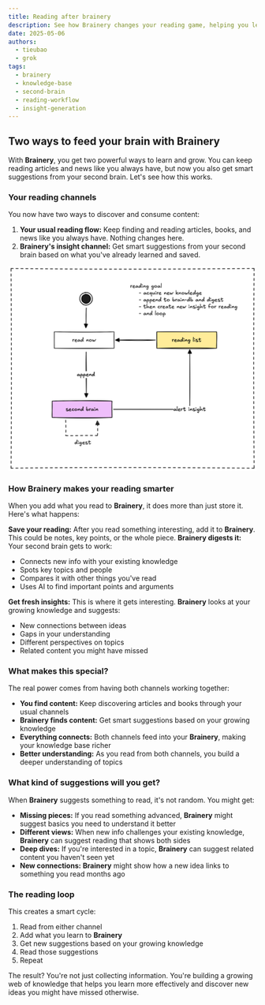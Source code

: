 ```yaml
---
title: Reading after brainery
description: See how Brainery changes your reading game, helping you learn more and find new things to read, all in a smart loop.
date: 2025-05-06
authors:
  - tieubao
  - grok
tags:
  - brainery
  - knowledge-base
  - second-brain
  - reading-workflow
  - insight-generation
---
```


## Two ways to feed your brain with Brainery

With **Brainery**, you get two powerful ways to learn and grow. You can keep reading articles and news like you always have, but now you also get smart suggestions from your second brain. Let's see how this works.

### Your reading channels

You now have two ways to discover and consume content:

1. **Your usual reading flow:** Keep finding and reading articles, books, and news like you always have. Nothing changes here.
2. **Brainery's insight channel:** Get smart suggestions from your second brain based on what you've already learned and saved.

![](assets/reading.png)

### How Brainery makes your reading smarter

When you add what you read to **Brainery**, it does more than just store it. Here's what happens:

**Save your reading:** After you read something interesting, add it to **Brainery**. This could be notes, key points, or the whole piece.
**Brainery digests it:** Your second brain gets to work:

* Connects new info with your existing knowledge
* Spots key topics and people
* Compares it with other things you've read
* Uses AI to find important points and arguments

**Get fresh insights:** This is where it gets interesting. **Brainery** looks at your growing knowledge and suggests:

* New connections between ideas
* Gaps in your understanding
* Different perspectives on topics
* Related content you might have missed

### What makes this special?

The real power comes from having both channels working together:

* **You find content:** Keep discovering articles and books through your usual channels
* **Brainery finds content:** Get smart suggestions based on your growing knowledge
* **Everything connects:** Both channels feed into your **Brainery**, making your knowledge base richer
* **Better understanding:** As you read from both channels, you build a deeper understanding of topics

### What kind of suggestions will you get?

When **Brainery** suggests something to read, it's not random. You might get:

* **Missing pieces:** If you read something advanced, **Brainery** might suggest basics you need to understand it better
* **Different views:** When new info challenges your existing knowledge, **Brainery** can suggest reading that shows both sides
* **Deep dives:** If you're interested in a topic, **Brainery** can suggest related content you haven't seen yet
* **New connections:** **Brainery** might show how a new idea links to something you read months ago

### The reading loop

This creates a smart cycle:

1. Read from either channel
2. Add what you learn to **Brainery**
3. Get new suggestions based on your growing knowledge
4. Read those suggestions
5. Repeat

The result? You're not just collecting information. You're building a growing web of knowledge that helps you learn more effectively and discover new ideas you might have missed otherwise.
